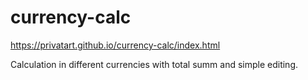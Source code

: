 # currency-calc
https://privatart.github.io/currency-calc/index.html

Calculation in different currencies with total summ and simple editing.
